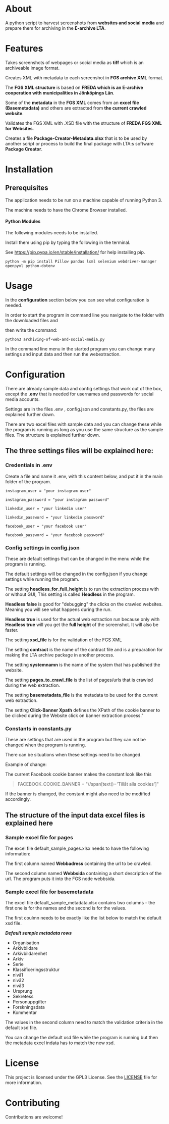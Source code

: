 # About 
A python script to harvest screenshots from **websites and social media** and prepare them for archiving in the **E-archive LTA**.

# Features
Takes screenshots of webpages or social media as **tiff** which is an archiveable image format.

Creates XML with metadata to each screenshot in **FGS archive XML** format.

The **FGS XML structure** is based on **FREDA which is an E-archive cooperation with municipalities in Jönköpings Län**.

Some of the **metadata** in the **FGS XML** comes from an **excel file (Basemetadata)** and others are extracted from **the current crawled website**.

Validates the FGS XML with .XSD file with the structure of **FREDA FGS XML for Websites**.

Creates a file **Package-Creator-Metadata.xlsx** that is to be used by another script or process to build the final package with LTA:s software **Package Creator**.

# Installation


## Prerequisites
The application needs to be run on a machine capable of running Python 3.

The machine needs to have the Chrome Browser installed. 
 

#### Python Modules
The following modules needs to be installed.
 
Install them using pip by typing the following in the terminal.
 
See https://pip.pypa.io/en/stable/installation/ for help installing pip.
 
```
python -m pip install Pillow pandas lxml selenium webdriver-manager openpyxl python-dotenv
```

# Usage
In the **configuration** section below you can see what configuration is needed.

In order to start the program in command line you navigate to the folder with the downloaded files and

then write the command: 
 
```
python3 archiving-of-web-and-social-media.py
```

In the command line menu in the started program you can change many settings and input data and then run the webextraction.

# Configuration
There are already sample data and config settings that work out of the box, except the **.env** that
is needed for usernames and passwords for social media accounts.

Settings are in the files .env , config.json and constants.py, the files are explained further down. 

There are two excel files with sample data and you can change these while the program is running as long as you use the same 
structure as the sample files. The structure is explained further down.

## The three settings files will be explained here: ###
### Credentials in .env 
Create a file and name it .env, with this content below, and put it in the main folder of the program.

```
instagram_user = "your instagram user"

instagram_password = "your instagram password"

linkedin_user = "your linkedin user"

linkedin_password = "your linkedin password"

facebook_user = "your facebook user"

facebook_password = "your facebook password"
```
### Config settings in config.json
These are default settings that can be changed in the menu while the program is running.

The default settings will be changed in the config.json if you change settings while running the program.

The setting **headless_for_full_height** is to run the extraction process with or without GUI, This setting is called **Headless** in the program. 

**Headless false** is good for "debugging" the clicks on the crawled websites. Meaning you will see what happens during the run.

**Headless true** is used for the actual web extraction run because only with **Headless true** will you get the **full height** of the screenshot. It will also be faster.

The setting **xsd_file** is for the validation of the FGS XML

The setting **contract** is the name of the contract file and is a preparation for making the LTA archive package in another process. 

The setting **systemnamn** is the name of the system that has published the website.

The setting **pages_to_crawl_file** is the list of pages/urls that is crawled during the web extraction. 

The setting **basemetadata_file** is the metadata to be used for the current web extraction. 

The setting **Click-Banner Xpath** defines the XPath of the cookie banner to be clicked during the Website click on banner extraction process."

### Constants in constants.py
These are settings that are used in the program but they can not be changed when the program is running.
 
There can be situations when these settings need to be changed.


Example of change: 

The current Facebook cookie banner makes the constant look like this

>FACEBOOK_COOKIE_BANNER = "//span[text()='Tillåt alla cookies']"

If the banner is changed, the constant might also need to be modified accordingly.

## The structure of the input data excel files is explained here ###
### Sample excel file for pages ###

The excel file default_sample_pages.xlsx needs to have the following information:

The first column named **Webbadress** containing the url to be crawled.

The second column named **Webbsida** containing a short description of the url. The program puts it into the FGS node webbsida.

### Sample excel file for basemetadata ###

The excel file default_sample_metadata.xlsx contains two columns - the first one is for the names and the second is for the values.

The first coulmn needs to be exactly like the list below to match the default xsd file. 

***Default sample metadata rows***

- Organisation
- Arkivbildare
- Arkivbildarenhet 
- Arkiv
- Serie
- Klassificeringsstruktur
- nivå1
- nivå2
- nivå3
- Ursprung
- Sekretess
- Personuppgifter
- Forskningsdata
- Kommentar


The values in the second column need to match the validation criteria in the default xsd file.

You can change the default xsd file while the program is running but then the metadata excel indata has to match the new xsd. 

# License
This project is licensed under the GPL3 License. See the [LICENSE](LICENSE.txt) file for more information.  

# Contributing
Contributions are welcome!


